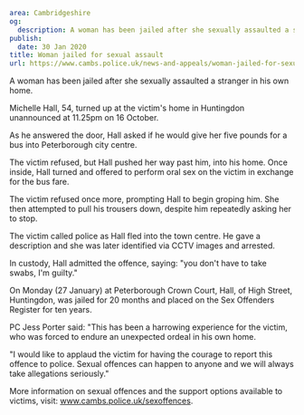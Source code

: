 ```yaml
area: Cambridgeshire
og:
  description: A woman has been jailed after she sexually assaulted a stranger in his own home.
publish:
  date: 30 Jan 2020
title: Woman jailed for sexual assault
url: https://www.cambs.police.uk/news-and-appeals/woman-jailed-for-sexual-assault
```

A woman has been jailed after she sexually assaulted a stranger in his own home.

Michelle Hall, 54, turned up at the victim's home in Huntingdon unannounced at 11.25pm on 16 October.

As he answered the door, Hall asked if he would give her five pounds for a bus into Peterborough city centre.

The victim refused, but Hall pushed her way past him, into his home. Once inside, Hall turned and offered to perform oral sex on the victim in exchange for the bus fare.

The victim refused once more, prompting Hall to begin groping him. She then attempted to pull his trousers down, despite him repeatedly asking her to stop.

The victim called police as Hall fled into the town centre. He gave a description and she was later identified via CCTV images and arrested.

In custody, Hall admitted the offence, saying: "you don't have to take swabs, I'm guilty."

On Monday (27 January) at Peterborough Crown Court, Hall, of High Street, Huntingdon, was jailed for 20 months and placed on the Sex Offenders Register for ten years.

PC Jess Porter said: "This has been a harrowing experience for the victim, who was forced to endure an unexpected ordeal in his own home.

"I would like to applaud the victim for having the courage to report this offence to police. Sexual offences can happen to anyone and we will always take allegations seriously."

More information on sexual offences and the support options available to victims, visit: www.cambs.police.uk/sexoffences.
